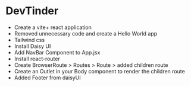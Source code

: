 # DevTinder

- Create a vite+ react application
- Removed unnecessary code and create a Hello World app
- Tailwind css
- Install Daisy UI
- Add NavBar Component to App.jsx
- Install react-router
- Create BrowserRoute > Routes > Route > added children route
- Create an Outlet in your Body component to render the children route
- Added Footer from daisyUI
